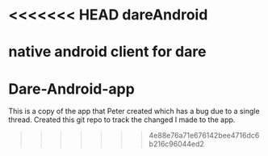 <<<<<<< HEAD
dareAndroid
===========

native android client for dare
=======
Dare-Android-app
================

This is a copy of the app that Peter created which has a bug due to a single thread. Created this git repo to track the changed I made to the app.
>>>>>>> 4e88e76a71e676142bee4716dc6b216c96044ed2

